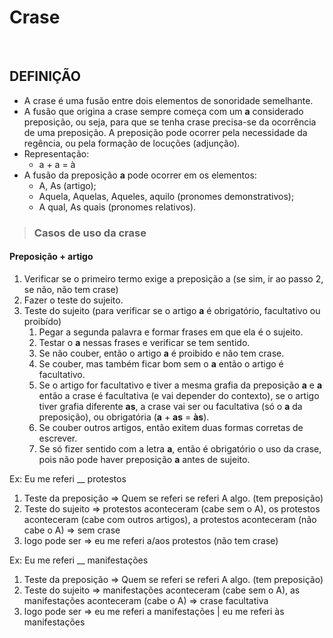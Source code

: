 # Crase

<br>

## DEFINIÇÃO
* A crase é uma fusão entre dois elementos de sonoridade semelhante.
* A fusão que origina a crase sempre começa com um **a** considerado preposição, ou seja, para que se tenha crase precisa-se da ocorrência de uma preposição. A preposição pode ocorrer pela necessidade da regência, ou pela formação de locuções (adjunção).
* Representação:
  - a + a = à
* A fusão da preposição **a** pode ocorrer em os elementos:
  - A, As (artigo);
  - Aquela, Aquelas, Aqueles, aquilo (pronomes demonstrativos);
  - A qual, As quais (pronomes relativos).

> ### Casos de uso da crase

#### Preposição + artigo
1. Verificar se o primeiro termo exige a preposição a (se sim, ir ao passo 2, se não, não tem crase)
2. Fazer o teste do sujeito.
3. Teste do sujeito (para verificar se o artigo **a** é obrigatório, facultativo ou proibído)
   1. Pegar a segunda palavra e formar frases em que ela é o sujeito.
   2. Testar o **a** nessas frases e verificar se tem sentido.
   3. Se não couber, então o artigo **a** é proibido e não tem crase.
   4. Se couber, mas também ficar bom sem o **a** então o artigo é facultativo. 
   5. Se o artigo for facultativo e tiver a mesma grafia da preposição **a** e **a** então a crase é facultativa (e vai depender do contexto), se o artigo tiver grafia diferente **as**, a crase vai ser ou facultativa (só o **a** da preposição), ou obrigatória (**a** + **as** = **às**).
   6. Se couber outros artigos, então exitem duas formas corretas de escrever.
   7. Se só fizer sentido com a letra **a**, então é obrigatório o uso da crase, pois não pode haver preposição **a** antes de sujeito.

Ex: Eu me referi __ protestos
1. Teste da preposição => Quem se referi se referi A algo. (tem preposição)
2. Teste do sujeito => protestos aconteceram (cabe sem o A), os protestos aconteceram (cabe com outros artigos), a protestos aconteceram (não cabe o A) => sem crase
3. logo pode ser => eu me referi a/aos protestos (não tem crase)

Ex: Eu me referi __ manifestações
1. Teste da preposição => Quem se referi se referi A algo. (tem preposição)
2. Teste do sujeito => manifestações aconteceram (cabe sem o A), as manifestações aconteceram (cabe o A) => crase facultativa
3. logo pode ser => eu me referi a manifestações | eu me referi às manifestações